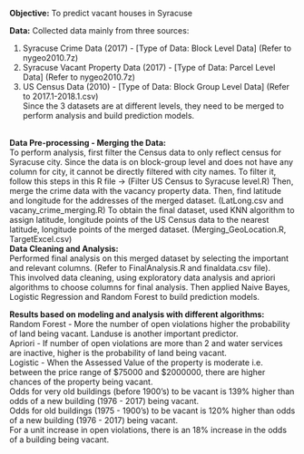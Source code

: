 **Objective:** To predict vacant houses in Syracuse

**Data:** Collected data mainly from three sources:
  1. Syracuse Crime Data (2017) - [Type of Data: Block Level Data] (Refer to nygeo2010.7z)
  2. Syracuse Vacant Property Data (2017) - [Type of Data: Parcel Level Data] (Refer to nygeo2010.7z)
  3. US Census Data (2010) - [Type of Data: Block Group Level Data] (Refer to 2017.1-2018.1.csv)
<br> Since the 3 datasets are at different levels, they need to be merged to perform analysis and build prediction models.

<br> **Data Pre-processing - Merging the Data:** <br>
To perform analysis, first filter the Census data to only reflect census for Syracuse city. Since the data is on block-group level and does not have any column for city, it cannot be directly filtered with city names. To filter it, follow this steps in this R file -> (Filter US Census to Syracuse level.R)
Then, merge the crime data with the vacancy property data. Then, find latitude and longitude for the addresses of the merged dataset. (LatLong.csv and vacany_crime_merging.R)
To obtain the final dataset, used KNN algorithm to assign latitude, longitude points of the US Census data to the nearest latitude, longitude points of the merged dataset. (Merging_GeoLocation.R, TargetExcel.csv)
<br> **Data Cleaning and Analysis:** <br>
Performed final analysis on this merged dataset by selecting the important and relevant columns. (Refer to FinalAnalysis.R and finaldata.csv file). <br>
This involved data cleaning, using exploratory data analysis and apriori algorithms to choose columns for final analysis. Then applied Naive Bayes, Logistic Regression and Random Forest to build prediction models.

**Results based on modeling and analysis with different algorithms:** <br>
Random Forest - More the number of open violations higher the probability of land being vacant. Landuse is another important predictor. <br>
Apriori - If number of open violations are more than 2 and water services are inactive, higher is the probability of land being vacant. <br>
Logistic - When the Assessed Value of the property is moderate i.e. between the price range of $75000 and $2000000, there are higher chances of the property being vacant. <br>
Odds for very old buildings (before 1900’s) to be vacant is 139% higher than odds of a new building (1976 - 2017) being vacant. <br>
Odds for old buildings (1975 - 1900’s) to be vacant is 120% higher than odds of a new building (1976 - 2017) being vacant. <br>
For a unit increase in open violations, there is an 18% increase in the odds of a building being vacant. <br>



